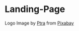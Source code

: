 # Landing-Page

Logo Image by <a href="https://pixabay.com/users/ptra-359668/?utm_source=link-attribution&utm_medium=referral&utm_campaign=image&utm_content=1821863">Ptra</a> from <a href="https://pixabay.com//?utm_source=link-attribution&utm_medium=referral&utm_campaign=image&utm_content=1821863">Pixabay</a>
